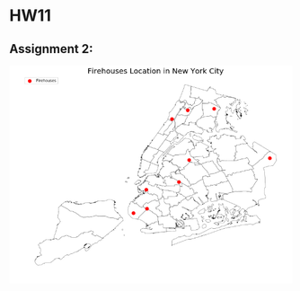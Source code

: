 # HW11

## Assignment 2:

![alt text](https://github.com/saraaita/PUI2018_soa238/blob/master/HW11_soa238/download.png)
